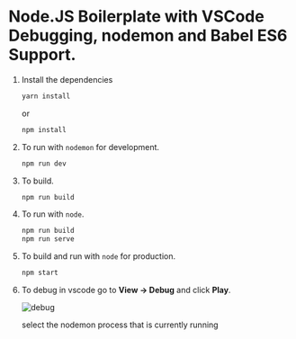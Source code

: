 # Node.JS Boilerplate with VSCode Debugging, nodemon and Babel ES6 Support.

1. Install the dependencies

    ```bash
    yarn install
    ```
    or
    ```bash
    npm install
    ```

2. To run with `nodemon` for development.

    ```bash
    npm run dev
    ```

3. To build.

    ```bash
    npm run build
    ```

4. To run with `node`.

    ```bash
    npm run build
    npm run serve
    ```

5. To build and run with `node` for production.

    ```bash
    npm start
    ```

6. To debug in vscode go to **View -> Debug** and click **Play**.

    ![debug](https://raw.githubusercontent.com/douglasjunior/nodejs-babel-vscode-debug/master/screenshots/debug-vscode.png)

    select the nodemon process that is currently running
